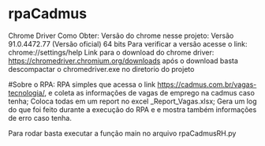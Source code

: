 # rpaCadmus
Chrome Driver Como Obter:
Versão do chrome nesse projeto: Versão 91.0.4472.77 (Versão oficial) 64 bits
Para verificar a versão acesse o link: chrome://settings/help
Link para o download do chrome driver: https://chromedriver.chromium.org/downloads
após o download basta descompactar o chromedriver.exe no diretorio do projeto

#Sobre o RPA: 
RPA simples que acessa o link https://cadmus.com.br/vagas-tecnologia/, e coleta as informações
de vagas de emprego na cadmus caso tenha;
Coloca todas em um report no excel _Report_Vagas.xlsx;
Gera um log do que foi feito durante a execução do RPA e e mostra também informações de erro caso tenha.

Para rodar basta executar a função main no arquivo rpaCadmusRH.py
